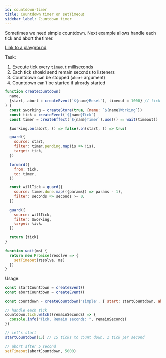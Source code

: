 ```yaml
---
id: countdown-timer
title: Countdown timer on setTimeout
sidebar_label: Countdown timer
---
```


Sometimes we need simple countdown. Next example allows handle each tick and abort the timer.

[Link to a playground](https://share.effector.dev/DIQP8UbH)

Task:

1. Execute tick every `timeout` milliseconds
2. Each tick should send remain seconds to listeners
3. Countdown can be stopped (`abort` argument)
4. Countdown can't be started if already started

```js
function createCountdown(
  name,
  {start, abort = createEvent(`${name}Reset`), timeout = 1000} // tick every 1 second
) {
  const $working = createStore(true, {name: `${name}Working`})
  const tick = createEvent(`${name}Tick`)
  const timer = createEffect(`${name}Timer`).use(() => wait(timeout))

  $working.on(abort, () => false).on(start, () => true)

  guard({
    source: start,
    filter: timer.pending.map(is => !is),
    target: tick,
  })

  forward({
    from: tick,
    to: timer,
  })

  const willTick = guard({
    source: timer.done.map(({params}) => params - 1),
    filter: seconds => seconds >= 0,
  })

  guard({
    source: willTick,
    filter: $working,
    target: tick,
  })

  return {tick}
}

function wait(ms) {
  return new Promise(resolve => {
    setTimeout(resolve, ms)
  })
}
```

Usage:

```js
const startCountdown = createEvent()
const abortCountdown = createEvent()

const countdown = createCountdown('simple', { start: startCountdown, abort: abortCountdown })

// handle each tick
countdown.tick.watch((remainSeconds) => {
  console.info("Tick. Remain seconds: ", remainSeconds)
})

// let's start
startCountdown(15) // 15 ticks to count down, 1 tick per second

// abort after 5 second
setTimeout(abortCountdown, 5000)
```
